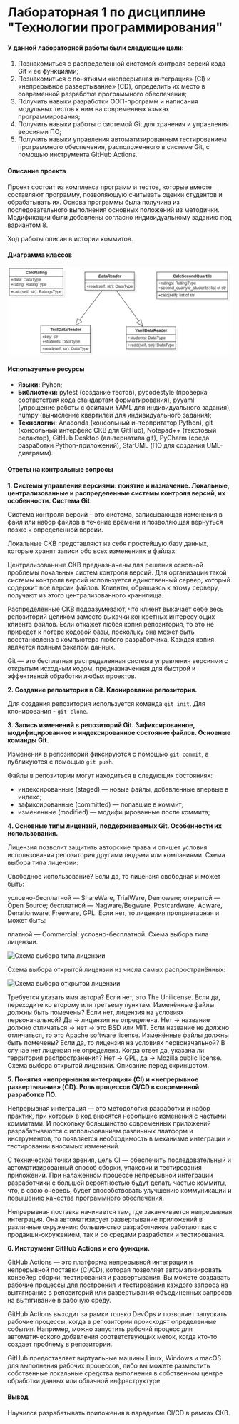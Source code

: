 # Лабораторная 1 по дисциплине "Технологии программирования"

#### У данной лабораторной работы были следующие цели:
1. Познакомиться c распределенной системой контроля версий кода Git и ее функциями;
2. Познакомиться с понятиями «непрерывная интеграция» (CI) и «непрерывное развертывание» (CD), определить их место в современной разработке программного обеспечения;
3. Получить навыки разработки ООП-программ и написания модульных тестов к ним на современных языках программирования;
4. Получить навыки работы с системой Git для хранения и управления версиями ПО;
5. Получить навыки управления автоматизированным тестированием программного обеспечения, расположенного в системе Git, с помощью инструмента GitHub Actions.

#### Описание проекта
Проект состоит из комплекса программ и тестов, которые вместе составляют программу, позволяющую считывать оценки студентов и обрабатывать их. Основа программы была получина из последовательного выполнения основных положений из методички. Модификации были добавлены согласно индивидуальному заданию под вариантом 8.

Ход работы описан в истории коммитов.

#### Диаграмма классов
![alt text](https://github.com/DozenDevil/PTLab1/blob/main/ClassDiagram.png?raw=true)

#### Используемые ресурсы
- **Языки:** Pyhon;
- **Библиотеки:** pytest (создание тестов), pycodestyle (проверка соответствия кода стандартам форматирования), pyyaml (упрощение работы с файлами YAML для индивидуального задания), numpy (вычисление квартилей для индивидуального задания);
- **Технологии:** Anaconda (консольный интерпритатор Python), git (консольный интерфейс СКВ для GitHub), Notepad++ (текстовый редактор), GitHub Desktop (альтернатива git), PyCharm (среда разработки Python-приложений), StarUML (ПО для создания UML-диаграмм).

#### Ответы на контрольные вопросы
**1. Системы управления версиями: понятие и назначение. Локальные, централизованные и распределенные системы контроля версий, их особенности. Система Git.**

Cистема контроля версий – это система, записывающая изменения в файл или набор файлов в течение времени и позволяющая вернуться позже к определенной версии.

Локальные СКВ представляют из себя простейшую базу данных, которые хранят записи обо всех изменениях в файлах.

Централизованные СКВ предназначены для решения основной проблемы локальных систем контроля версий. Для организации такой системы контроля версий используется единственный сервер, который содержит все версии файлов. Клиенты, обращаясь к этому серверу, получают из этого централизованного хранилища.

Распределённые СКВ подразумевают, что клиент выкачает себе весь репозиторий целиком заместо выкачки конкретных интересующих клиента файлов. Если откажет любая копия репозитория, то это не приведет к потере кодовой базы, поскольку она может быть восстановлена с компьютера любого разработчика. Каждая копия является полным бэкапом данных. 

Git — это бесплатная распределенная система управления версиями с открытым исходным кодом, предназначенная для быстрой и эффективной обработки любых проектов.

**2. Создание репозитория в Git. Клонирование репозитория.**

Для создания репозитория используется команда `git init`. Для клонирования - `git clone`.

**3. Запись изменений в репозиторий Git. Зафиксированное, модифицированное и индексированное состояние файлов. Основные команды Git.**

Изменения в репозиторий фиксируются с помощью `git commit`, а публикуются с помощью `git push`.


Файлы в репозитории могут находиться в следующих состояниях:

- индексированные (staged) — новые файлы, добавленные впервые в индекс;
- зафиксированные (committed) — попавшие в коммит;
- измененные (modified) — модифицированные после коммита;



**4. Основные типы лицензий, поддерживаемых Git. Особенности их использования.**

Лицензия позволит защитить авторские права и опишет условия использования репозитория другими людьми или компаниями. Схема выбора типа лицензии:

Свободное использование? Если да, то лицензия свободная и может быть:

условно-бесплатной — ShareWare, TrialWare, Demoware;
открытой — Open Source;
бесплатной — Nagware/Begware, Postcardware, Adware, Denationware, Freeware, GPL.
Если нет, то лицензия проприетарная и может быть:

платной — Commercial;
условно-бесплатной.
Схема выбора типа лицензии.

![Схема выбора типа лицензии](https://github.com/user-attachments/assets/04d21ab0-e53d-4214-a385-abb23d9fd43f)

Схема выбора открытой лицензии из числа самых распространённых:

![Схема выбора открытой лицензии](https://github.com/user-attachments/assets/d10a6adb-11f0-4c39-ad85-4ecc4ffe85f8)


Требуется указать имя автора? Если нет, это The Unilicense. Если да, переходите ко второму или третьему пунктам.
Изменённые файлы должны быть помечены? Если нет, лицензия на условиях первоначальной? Да → лицензия не определена. Нет → название должно отличаться → нет → это BSD или MIT. Если название не должно отличаться, то это Apache software license.
Изменённые файлы должны быть помечены? Если да, то лицензия на условиях первоначальной? В случае нет лицензия не определена. Когда ответ да, указана ли территория распространения? Нет → GPL, да → Mozilla public license.
Схема выбора открытой лицензии. Описание перед скриншотом.

**5. Понятия «непрерывная интеграция» (CI) и «непрерывное развертывание» (CD). Роль процессов CI/CD в современной разработке ПО.**

Непрерывная интеграция — это методология разработки и набор практик, при которых в код вносятся небольшие изменения с частыми коммитами. И поскольку большинство современных приложений разрабатываются с использованием различных платформ и инструментов, то появляется необходимость в механизме интеграции и тестировании вносимых изменений.

С технической точки зрения, цель CI — обеспечить последовательный и автоматизированный способ сборки, упаковки и тестирования приложений. При налаженном процессе непрерывной интеграции разработчики с большей вероятностью будут делать частые коммиты, что, в свою очередь, будет способствовать улучшению коммуникации и повышению качества программного обеспечения.

Непрерывная поставка начинается там, где заканчивается непрерывная интеграция. Она автоматизирует развертывание приложений в различные окружения: большинство разработчиков работают как с продакшн-окружением, так и со средами разработки и тестирования.

**6. Инструмент GitHub Actions и его функции.**

GitHub Actions — это платформа непрерывной интеграции и непрерывной поставки (CI/CD), которая позволяет автоматизировать конвейер сборки, тестирования и развертывания. Вы можете создавать рабочие процессы для построения и тестирования каждого запроса на вытягивание в репозиторий или развертывания объединенных запросов на вытягивание в рабочую среду.

GitHub Actions выходит за рамки только DevOps и позволяет запускать рабочие процессы, когда в репозитории происходят определенные события. Например, можно запустить рабочий процесс для автоматического добавления соответствующих меток, когда кто-то создает проблему в репозитории.

GitHub предоставляет виртуальные машины Linux, Windows и macOS для выполнения рабочих процессов, либо вы можете разместить собственные локальные средства выполнения в собственном центре обработки данных или облачной инфраструктуре.

#### Вывод
Научился разрабатывать приложения в парадигме CI/CD в рамках СКВ.
